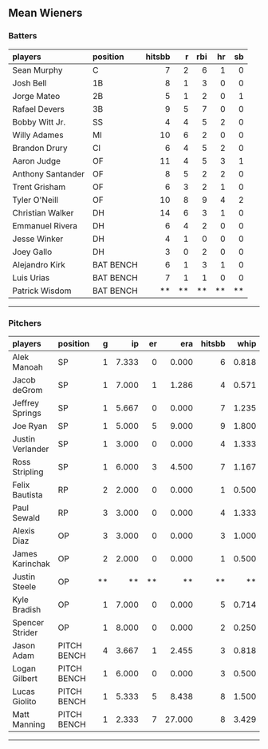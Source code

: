 ## Mean Wieners

### Batters

 
|players           |position  | hitsbb|  r| rbi| hr| sb| 
|:-----------------|:---------|------:|--:|---:|--:|--:| 
|Sean Murphy       |C         |      7|  2|   6|  1|  0| 
|Josh Bell         |1B        |      8|  1|   3|  0|  0| 
|Jorge Mateo       |2B        |      5|  1|   2|  0|  1| 
|Rafael Devers     |3B        |      9|  5|   7|  0|  0| 
|Bobby Witt Jr.    |SS        |      4|  4|   5|  2|  0| 
|Willy Adames      |MI        |     10|  6|   2|  0|  0| 
|Brandon Drury     |CI        |      6|  4|   5|  2|  0| 
|Aaron Judge       |OF        |     11|  4|   5|  3|  1| 
|Anthony Santander |OF        |      8|  5|   2|  2|  0| 
|Trent Grisham     |OF        |      6|  3|   2|  1|  0| 
|Tyler O'Neill     |OF        |     10|  8|   9|  4|  2| 
|Christian Walker  |DH        |     14|  6|   3|  1|  0| 
|Emmanuel Rivera   |DH        |      6|  4|   2|  0|  0| 
|Jesse Winker      |DH        |      4|  1|   0|  0|  0| 
|Joey Gallo        |DH        |      3|  0|   2|  0|  0| 
|Alejandro Kirk    |BAT BENCH |      6|  1|   3|  1|  0| 
|Luis Urias        |BAT BENCH |      7|  1|   1|  0|  0| 
|Patrick Wisdom    |BAT BENCH |     **| **|  **| **| **| 


* * *

### Pitchers

 
|players          |position    |  g|    ip| er|    era| hitsbb|  whip| so|  w| sv| 
|:----------------|:-----------|--:|-----:|--:|------:|------:|-----:|--:|--:|--:| 
|Alek Manoah      |SP          |  1| 7.333|  0|  0.000|      6| 0.818|  6|  1|  0| 
|Jacob deGrom     |SP          |  1| 7.000|  1|  1.286|      4| 0.571|  9|  1|  0| 
|Jeffrey Springs  |SP          |  1| 5.667|  0|  0.000|      7| 1.235|  7|  1|  0| 
|Joe Ryan         |SP          |  1| 5.000|  5|  9.000|      9| 1.800|  8|  0|  0| 
|Justin Verlander |SP          |  1| 3.000|  0|  0.000|      4| 1.333|  6|  0|  0| 
|Ross Stripling   |SP          |  1| 6.000|  3|  4.500|      7| 1.167|  6|  0|  0| 
|Felix Bautista   |RP          |  2| 2.000|  0|  0.000|      1| 0.500|  2|  0|  1| 
|Paul Sewald      |RP          |  3| 3.000|  0|  0.000|      4| 1.333|  4|  0|  1| 
|Alexis Diaz      |OP          |  3| 3.000|  0|  0.000|      3| 1.000|  3|  1|  0| 
|James Karinchak  |OP          |  2| 2.000|  0|  0.000|      1| 0.500|  1|  0|  0| 
|Justin Steele    |OP          | **|    **| **|     **|     **|    **| **| **| **| 
|Kyle Bradish     |OP          |  1| 7.000|  0|  0.000|      5| 0.714|  5|  1|  0| 
|Spencer Strider  |OP          |  1| 8.000|  0|  0.000|      2| 0.250| 16|  1|  0| 
|Jason Adam       |PITCH BENCH |  4| 3.667|  1|  2.455|      3| 0.818|  6|  1|  1| 
|Logan Gilbert    |PITCH BENCH |  1| 6.000|  0|  0.000|      3| 0.500|  9|  1|  0| 
|Lucas Giolito    |PITCH BENCH |  1| 5.333|  5|  8.438|      8| 1.500|  7|  0|  0| 
|Matt Manning     |PITCH BENCH |  1| 2.333|  7| 27.000|      8| 3.429|  1|  0|  0| 


* * *


